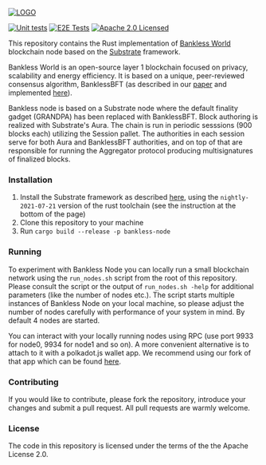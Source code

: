 [![LOGO][bankless-logo]][bankless-homepage]

[![Unit tests][unit-tests-badge]][unit-tests]
[![E2E Tests][e2e-tests-badge]][e2e-tests]
[![Apache 2.0 Licensed][license-image]][license-link]


This repository contains the Rust implementation of [Bankless World][bankless-homepage] blockchain node based on the [Substrate][substrate-homepage] framework.

Bankless World is an open-source layer 1 blockchain focused on privacy, scalability and energy efficiency. It is based on a unique, peer-reviewed consensus algorithm, BanklessBFT (as described in our [paper][bankless-bft-paper] and implemented [here][bankless-bft-link]).

Bankless node is based on a Substrate node where the default finality gadget (GRANDPA) has been replaced with BanklessBFT. Block authoring is realized with Substrate's Aura. The chain is run in periodic sesssions (900 blocks each) utilizing the Session pallet. The authorities in each session serve for both Aura and BanklessBFT authorities, and on top of that are responsible for running the Aggregator protocol producing multisignatures of finalized blocks.


### Installation

1. Install the Substrate framework as described [here][substrate-installation], using the `nightly-2021-07-21` version of the rust toolchain (see the instruction at the bottom of the page)
2. Clone this repository to your machine
3. Run `cargo build --release -p bankless-node`

### Running

To experiment with Bankless Node you can locally run a small blockchain network using the `run_nodes.sh` script from the root of this repository.  Please consult the script or the output of `run_nodes.sh -help` for additional parameters (like the number of nodes etc.). The script starts multiple instances of Bankless Node on your local machine, so please adjust the number of nodes carefully with performance of your system in mind. By default 4 nodes are started. 

You can interact with your locally running nodes using RPC (use port 9933 for node0, 9934 for node1 and so on). A more convenient alternative is to attach to it with a polkadot.js wallet app. We recommend using our fork of that app which can be found [here][bankless-polkadot-link].

### Contributing

If you would like to contribute, please fork the repository, introduce your changes and submit a pull request. All pull requests are warmly welcome.

### License

The code in this repository is licensed under the terms of the the Apache License 2.0.


[bankless-homepage]: https://banklessworld.org
[bankless-logo]: https://banklessworld.org/wp-content/uploads/A0_logotype_dark-1.jpg
[bankless-bft-link]: https://github.com/Cardinal-Cryptography/BanklessBFT
[bankless-bft-paper]: https://arxiv.org/abs/1908.05156
[bankless-polkadot-link]: https://github.com/Cardinal-Cryptography/apps
[substrate-homepage]: https://substrate.io
[substrate-installation]: https://docs.substrate.io/v3/getting-started/installation
[rust-installation]: https://www.rust-lang.org/tools/install

[unit-tests]: https://github.com/Cardinal-Cryptography/bankless-node/actions/workflows/unit_tests.yml
[unit-tests-badge]: https://github.com/Cardinal-Cryptography/bankless-node/actions/workflows/unit_tests.yml/badge.svg
[e2e-tests]: https://github.com/Cardinal-Cryptography/bankless-node/actions/workflows/e2e-tests-main-devnet.yml
[e2e-tests-badge]: https://github.com/Cardinal-Cryptography/bankless-node/actions/workflows/e2e-tests-main-devnet.yml/badge.svg
[license-image]: https://img.shields.io/badge/license-Apache2.0-blue.svg
[license-link]: https://github.com/Cardinal-Cryptography/bankless-node/blob/main/LICENSE
